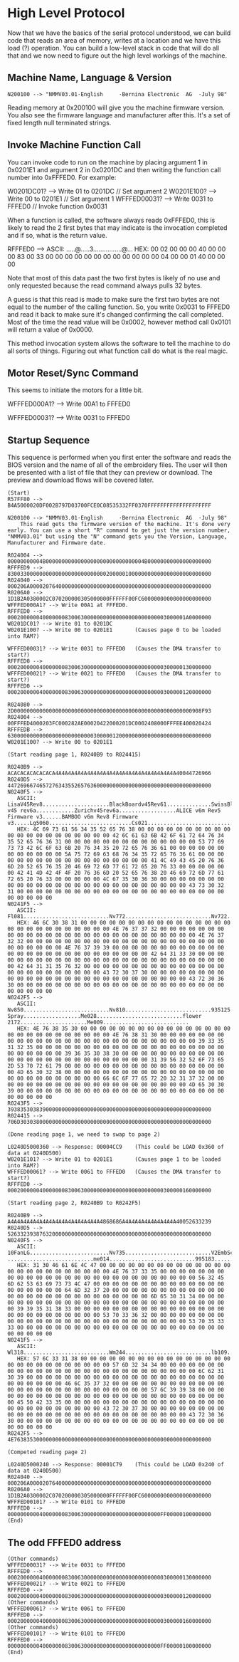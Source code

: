 # High Level Protocol

Now that we have the basics of the serial protocol understood, we can build code that reads an area of memory, writes at a location and we have this load (?) operation. You can build a low-level stack in code that will do all that and we now need to figure out the high level workings of the machine.

## Machine Name, Language & Version

```
N200100 --> "NMMV03.01·English     ·Bernina Electronic  AG  ·July 98"
```

Reading memory at 0x200100 will give you the machine firmware version. You also see the firmware language and manufacturer after this. It's a set of fixed length null terminated strings.

## Invoke Machine Function Call

You can invoke code to run on the machine by placing argument 1 in 0x0201E1 and argument 2 in 0x0201DC and then writing the function call number into 0xFFFED0. For example:

W0201DC01? --> Write 01 to 0201DC         // Set argument 2
W0201E100? --> Write 00 to 0201E1         // Set argument 1
WFFFED00031? --> Write 0031 to FFFED0     // Invoke function 0x0031

When a function is called, the software always reads 0xFFFED0, this is likely to read the 2 first bytes that may indicate is the invocation completed and if so, what is the return value.

RFFFED0 -->
   ASCII: .....@.....3................@...
   HEX: 00 02 00 00 00 40 00 00 00 83 00 33 00 00 00 00 00 00 00 00 00 00 00 00 04 00 00 01 40 00 00 00

Note that most of this data past the two first bytes is likely of no use and only requested because the read command always pulls 32 bytes.

A guess is that this read is made to make sure the first two bytes are not equal to the number of the calling function. So, you write 0x0031 to FFFED0 and read it back to make sure it's changed confirming the call completed. Most of the time the read value will be 0x0002, however method call 0x0101 will return a value of 0x0000.

This method invocation system allows the software to tell the machine to do all sorts of things. Figuring out what function call do what is the real magic.

## Motor Reset/Sync Command

This seems to initiate the motors for a little bit.

WFFFED000A1? --> Write 00A1 to FFFED0

WFFFED00031? --> Write 0031 to FFFED0

## Startup Sequence

This sequence is performed when you first enter the software and reads the BIOS version and the name of all of the embroidery files. The user will then be presented with a list of file that they can preview or download. The preview and download flows will be covered later.

```
(Start)
R57FF80 --> B4A5000020DF002B797D03700FCE0C08535332FF0370FFFFFFFFFFFFFFFFFFFF

N200100 --> "NMMV03.01·English     ·Bernina Electronic  AG  ·July 98"
    This read gets the firmware version of the machine. It's done very early. You can use a short "R" command to get just the version number, "NMMV03.01" but using the "N" command gets you the Version, Language, Manufacturer and Firmware date.

R024004 --> 00000000004B0000000000000000000000000000004B00000000000000000000
RFFFED9 --> 8300330000000000000000000000000200000100000000000000000000000000
R024040 --> 000206A000020764000000000000000000000000000000000000000000000000
R0206A0 --> 1D1B2A0380002C070200000305000000FFFFFF00FC6000000000000000000000
WFFFED000A1? --> Write 00A1 at FFFED0.
RFFFED0 --> 00020000004000000083006300000000000000000000000003000001A0000000
W0201DC01? --> Write 01 to 0201DC
W0201E100? --> Write 00 to 0201E1       (Causes page 0 to be loaded into RAM?)

WFFFED00031? --> Write 0031 to FFFED0   (Causes the DMA transfer to start?)
RFFFED0 --> 0002000000400000008300630000000000000000000000000300000130000000
WFFFED00021? --> Write 0021 to FFFED0   (Causes the DMA transfer to start?)
RFFFED0 --> 0002000000400000008300630000000000000000000000000300000120000000

R024080 --> 2D00000000000000000000000000000000000000000000000000000000908F93
R024004 --> 00FFFED4000203FC000282AE00020422000201DC0002408000FFFEE400020424
RFFFEDB --> 6300000000000000000000000003000001200000000000000000000000000000
W0201E100? --> Write 00 to 0201E1

(Start reading page 1, R0240B9 to R024415)

R0240B9 --> ACACACACACACACA4A4A4A4A4A4A4A4A4A4A4A4A4A4A4A4A4A4A4A40044726966
R0240D5 --> 4472696674657276343552657636000000000000000000000000000000000000
N0240F5 -->
   ASCII: LisaV45Rev8.....................BlackBoardv45Rev61..............SwissBlock v45 rev6a............Zurichv45rev6a..................ALICE v6m Rev5 Firmware v3......BAMBOO v6m Rev8 Firmware v3.....Lg5060..........................Cs021...........................
   HEX: 4C 69 73 61 56 34 35 52 65 76 38 00 00 00 00 00 00 00 00 00 00 00 00 00 00 00 00 00 00 00 00 00 42 6C 61 63 6B 42 6F 61 72 64 76 34 35 52 65 76 36 31 00 00 00 00 00 00 00 00 00 00 00 00 00 00 53 77 69 73 73 42 6C 6F 63 6B 20 76 34 35 20 72 65 76 36 61 00 00 00 00 00 00 00 00 00 00 00 00 5A 75 72 69 63 68 76 34 35 72 65 76 36 61 00 00 00 00 00 00 00 00 00 00 00 00 00 00 00 00 00 00 41 4C 49 43 45 20 76 36 6D 20 52 65 76 35 20 46 69 72 6D 77 61 72 65 20 76 33 00 00 00 00 00 00 42 41 4D 42 4F 4F 20 76 36 6D 20 52 65 76 38 20 46 69 72 6D 77 61 72 65 20 76 33 00 00 00 00 00 4C 67 35 30 36 30 00 00 00 00 00 00 00 00 00 00 00 00 00 00 00 00 00 00 00 00 00 00 00 00 00 00 43 73 30 32 31 00 00 00 00 00 00 00 00 00 00 00 00 00 00 00 00 00 00 00 00 00 00 00 00 00 00 00
N0241F5 -->
   ASCII: Fl081...........................Nv772...........................Nv722...........................Nv799...........................Bd130...........................Bd115v2.........................Cr070...........................Cr060...........................
   HEX: 46 6C 30 38 31 00 00 00 00 00 00 00 00 00 00 00 00 00 00 00 00 00 00 00 00 00 00 00 00 00 00 00 4E 76 37 37 32 00 00 00 00 00 00 00 00 00 00 00 00 00 00 00 00 00 00 00 00 00 00 00 00 00 00 00 4E 76 37 32 32 00 00 00 00 00 00 00 00 00 00 00 00 00 00 00 00 00 00 00 00 00 00 00 00 00 00 00 4E 76 37 39 39 00 00 00 00 00 00 00 00 00 00 00 00 00 00 00 00 00 00 00 00 00 00 00 00 00 00 00 42 64 31 33 30 00 00 00 00 00 00 00 00 00 00 00 00 00 00 00 00 00 00 00 00 00 00 00 00 00 00 00 42 64 31 31 35 76 32 00 00 00 00 00 00 00 00 00 00 00 00 00 00 00 00 00 00 00 00 00 00 00 00 00 43 72 30 37 30 00 00 00 00 00 00 00 00 00 00 00 00 00 00 00 00 00 00 00 00 00 00 00 00 00 00 00 43 72 30 36 30 00 00 00 00 00 00 00 00 00 00 00 00 00 00 00 00 00 00 00 00 00 00 00 00 00 00 00
N0242F5 -->
   ASCII: Nv850...........................Nv810...........................935125..........................965080..........................19V2Rose-Spray..................Me028...........................flower 2172.....................Me009...........................
   HEX: 4E 76 38 35 30 00 00 00 00 00 00 00 00 00 00 00 00 00 00 00 00 00 00 00 00 00 00 00 00 00 00 00 4E 76 38 31 30 00 00 00 00 00 00 00 00 00 00 00 00 00 00 00 00 00 00 00 00 00 00 00 00 00 00 00 39 33 35 31 32 35 00 00 00 00 00 00 00 00 00 00 00 00 00 00 00 00 00 00 00 00 00 00 00 00 00 00 39 36 35 30 38 30 00 00 00 00 00 00 00 00 00 00 00 00 00 00 00 00 00 00 00 00 00 00 00 00 00 00 31 39 56 32 52 6F 73 65 2D 53 70 72 61 79 00 00 00 00 00 00 00 00 00 00 00 00 00 00 00 00 00 00 4D 65 30 32 38 00 00 00 00 00 00 00 00 00 00 00 00 00 00 00 00 00 00 00 00 00 00 00 00 00 00 00 66 6C 6F 77 65 72 20 32 31 37 32 00 00 00 00 00 00 00 00 00 00 00 00 00 00 00 00 00 00 00 00 00 4D 65 30 30 39 00 00 00 00 00 00 00 00 00 00 00 00 00 00 00 00 00 00 00 00 00 00 00 00 00 00 00
R0243F5 --> 3938353038390000000000000000000000000000000000000000000000000000
R024415 --> 706D303038000000000000000000000000000000000000000000000000000000

(Done reading page 1, we need to swap to page 2)

L0240D5000360 --> Response: 00004CC9    (This could be LOAD 0x360 of data at 0240D500)
W0201E101? --> Write 01 to 0201E1       (Causes page 1 to be loaded into RAM?)
WFFFED00061? --> Write 0061 to FFFED0   (Causes the DMA transfer to start?)
RFFFED0 --> 0002000000400000008300630000000000000000000000000300000160000000

(Start reading page 2, R0240B9 to R0242F5)

R0240B9 --> A4A4A4A4A4A4A4A4A4A4A4A4A4A4A4868686A4A4A4A4A4A4A4A4A40052633239
R0240D5 --> 5263323938763200000000000000000000000000000000000000000000000000
N0240F5 -->
   ASCII: 10FanLG.........................Nv735...........................V2EmbScissLG....................dm27 ...........................me014...........................995183..........................Sp362...........................Sp533...........................
   HEX: 31 30 46 61 6E 4C 47 00 00 00 00 00 00 00 00 00 00 00 00 00 00 00 00 00 00 00 00 00 00 00 00 00 4E 76 37 33 35 00 00 00 00 00 00 00 00 00 00 00 00 00 00 00 00 00 00 00 00 00 00 00 00 00 00 00 56 32 45 6D 62 53 63 69 73 73 4C 47 00 00 00 00 00 00 00 00 00 00 00 00 00 00 00 00 00 00 00 00 64 6D 32 37 20 00 00 00 00 00 00 00 00 00 00 00 00 00 00 00 00 00 00 00 00 00 00 00 00 00 00 00 6D 65 30 31 34 00 00 00 00 00 00 00 00 00 00 00 00 00 00 00 00 00 00 00 00 00 00 00 00 00 00 00 39 39 35 31 38 33 00 00 00 00 00 00 00 00 00 00 00 00 00 00 00 00 00 00 00 00 00 00 00 00 00 00 53 70 33 36 32 00 00 00 00 00 00 00 00 00 00 00 00 00 00 00 00 00 00 00 00 00 00 00 00 00 00 00 53 70 35 33 33 00 00 00 00 00 00 00 00 00 00 00 00 00 00 00 00 00 00 00 00 00 00 00 00 00 00 00
N0241F5 -->
   ASCII: Wl318...........................Wm244...........................lb109...........................Fl572...........................Wl998...........................EPB35...........................Cr070...........................Cr060...........................
   HEX: 57 6C 33 31 38 00 00 00 00 00 00 00 00 00 00 00 00 00 00 00 00 00 00 00 00 00 00 00 00 00 00 00 57 6D 32 34 34 00 00 00 00 00 00 00 00 00 00 00 00 00 00 00 00 00 00 00 00 00 00 00 00 00 00 00 6C 62 31 30 39 00 00 00 00 00 00 00 00 00 00 00 00 00 00 00 00 00 00 00 00 00 00 00 00 00 00 00 46 6C 35 37 32 00 00 00 00 00 00 00 00 00 00 00 00 00 00 00 00 00 00 00 00 00 00 00 00 00 00 00 57 6C 39 39 38 00 00 00 00 00 00 00 00 00 00 00 00 00 00 00 00 00 00 00 00 00 00 00 00 00 00 00 45 50 42 33 35 00 00 00 00 00 00 00 00 00 00 00 00 00 00 00 00 00 00 00 00 00 00 00 00 00 00 00 43 72 30 37 30 00 00 00 00 00 00 00 00 00 00 00 00 00 00 00 00 00 00 00 00 00 00 00 00 00 00 00 43 72 30 36 30 00 00 00 00 00 00 00 00 00 00 00 00 00 00 00 00 00 00 00 00 00 00 00 00 00 00 00
R0242F5 --> 4E76383530000000000000000000000000000000000000000000000000000000

(Competed reading page 2)

L0240D5000240 --> Response: 00001C79    (This could be LOAD 0x240 of data at 0240D500)
R024040 --> 000206A000020764000000000000000000000000000000000000000000000000
R0206A0 --> 1D1B2A0300002C070200000305000000FFFFFF00FC6000000000000000000000
WFFFED00101? --> Write 0101 to FFFED0
RFFFED0 --> 000000000040000000830063000000000000000000000000FF00000100000000
(End)
```

## The odd FFFED0 address

```
(Other commands)
WFFFED00031? --> Write 0031 to FFFED0
RFFFED0 --> 0002000000400000008300630000000000000000000000000300000130000000
WFFFED00021? --> Write 0021 to FFFED0
RFFFED0 --> 0002000000400000008300630000000000000000000000000300000120000000
(Other commands)
WFFFED00061? --> Write 0061 to FFFED0
RFFFED0 --> 0002000000400000008300630000000000000000000000000300000160000000
(Other commands)
WFFFED00101? --> Write 0101 to FFFED0
RFFFED0 --> 000000000040000000830063000000000000000000000000FF00000100000000
(End)
```
